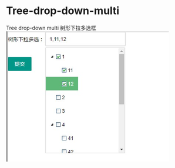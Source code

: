 # Tree-drop-down-multi
Tree drop-down multi 树形下拉多选框 
![视图](https://github.com/hanlei525/Tree-drop-down-multi/blob/master/1.jpg)
